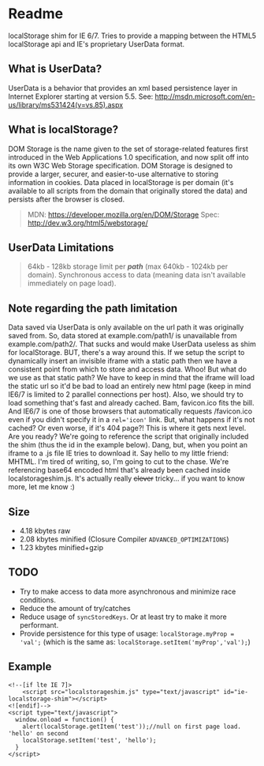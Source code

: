 Readme
=========

localStorage shim for IE 6/7. Tries to provide a mapping between the HTML5 localStorage api and IE's proprietary UserData format.

What is UserData?
-----------------
UserData is a behavior that provides an xml based persistence layer in Internet Explorer starting at version 5.5. See: http://msdn.microsoft.com/en-us/library/ms531424(v=vs.85).aspx

What is localStorage?
---------------------
DOM Storage is the name given to the set of storage-related features first introduced in the Web Applications 1.0 specification, and now split off into its own W3C Web Storage specification. DOM Storage is designed to provide a larger, securer, and easier-to-use alternative to storing information in cookies. Data placed in localStorage is per domain (it's available to all scripts from the domain that originally stored the data) and persists after the browser is closed.
> MDN: https://developer.mozilla.org/en/DOM/Storage
> Spec: http://dev.w3.org/html5/webstorage/

UserData Limitations
--------------------
> 64kb - 128kb storage limit per ***path*** (max 640kb - 1024kb per domain).
> Synchronous access to data (meaning data isn't available immediately on page load).

Note regarding the path limitation
------------------------
Data saved via UserData is only available on the url path it was originally saved from. So, data stored at example.com/path1/ is unavailable from example.com/path2/. That sucks and would make UserData useless as shim for localStorage. BUT, there's a way around this. If we setup the script to dynamically insert an invisible iframe with a static path then we have a consistent point from which to store and access data. Whoo! But what do we use as that static path? We have to keep in mind that the iframe will load the static url so it'd be bad to load an entirely new html page (keep in mind IE6/7 is limited to 2 parallel connections per host). Also, we should try to load something that's fast and already cached. Bam, favicon.ico fits the bill. And IE6/7 is one of those browsers that automatically requests /favicon.ico even if you didn't specify it in a `rel='icon'` link. But, what happens if it's not cached? Or even worse, if it's 404 page?! This is where it gets next level. Are you ready? We're going to reference the script that originally included the shim (thus the id in the example below). Dang, but, when you point an iframe to a .js file IE tries to download it. Say hello to my little friend: MHTML. I'm tired of writing, so, I'm going to cut to the chase. We're referencing base64 encoded html that's already been cached inside localstorageshim.js. It's actually really ~~clever~~ tricky... if you want to know more, let me know :)

Size
----
  - 4.18 kbytes raw
  - 2.08 kbytes minified (Closure Compiler `ADVANCED_OPTIMIZATIONS`)
  - 1.23 kbytes minified+gzip

TODO
----
* Try to make access to data more asynchronous and minimize race conditions.
* Reduce the amount of try/catches
* Reduce usage of `syncStoredKeys`. Or at least try to make it more performant.
* Provide persistence for this type of usage: `localStorage.myProp = 'val';` (which is the same as: `localStorage.setItem('myProp','val');`)

Example
-------
    <!--[if lte IE 7]>
        <script src="localstorageshim.js" type="text/javascript" id="ie-localstorage-shim"></script>
    <![endif]-->
    <script type="text/javascript">
      window.onload = function() {
        alert(localStorage.getItem('test'));//null on first page load. 'hello' on second
        localStorage.setItem('test', 'hello');
      }
    </script>
